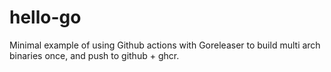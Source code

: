 # hello-go

Minimal example of using Github actions with Goreleaser to build multi arch binaries once, and push to github + ghcr.
